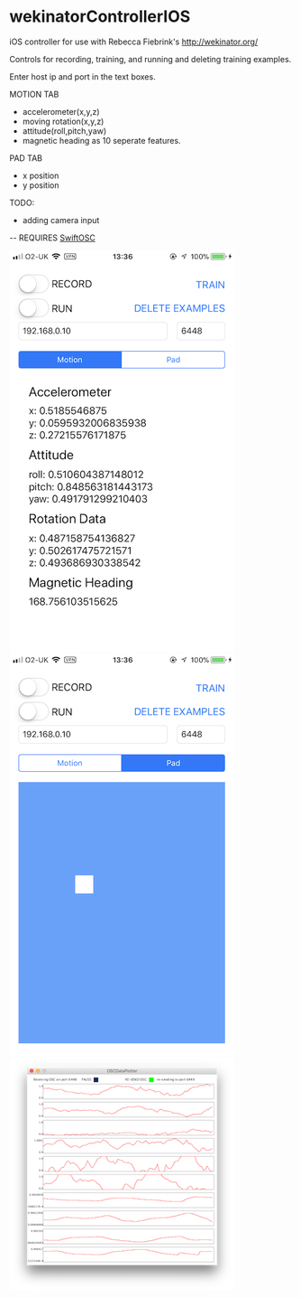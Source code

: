# wekinatorControllerIOS

iOS controller for use with Rebecca Fiebrink's http://wekinator.org/

Controls for recording, training, and running and deleting training examples. 

Enter host ip and port in the text boxes.

MOTION TAB
* accelerometer(x,y,z) 
* moving rotation(x,y,z)
* attitude(roll,pitch,yaw)
* magnetic heading 
as 10 seperate features.

PAD TAB
* x position
* y position

TODO:
* adding camera input

-- REQUIRES [SwiftOSC](https://github.com/devinroth/SwiftOSC)


![](https://raw.githubusercontent.com/isaac-art/wekinatorControllerIOS/master/screenshots/IMG_1333.PNG)
![](https://raw.githubusercontent.com/isaac-art/wekinatorControllerIOS/master/screenshots/IMG_1334.PNG)
![](https://raw.githubusercontent.com/isaac-art/wekinatorControllerIOS/master/screenshots/dataPlotterExample2.png)
